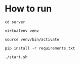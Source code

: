 # How to run

```
cd server

virtualenv venv

source venv/bin/activate

pip install -r requirements.txt

./start.sh
```
